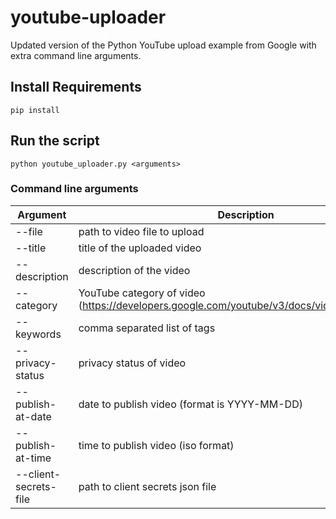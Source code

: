 # youtube-uploader
Updated version of the Python YouTube upload example from Google with extra command line arguments.

## Install Requirements

`pip install`

## Run the script

`python youtube_uploader.py <arguments>`

### Command line arguments

| Argument | Description | Required | Default |
|----------|-------------|----------|---------|
| --file | path to video file to upload | true | N/A |
| --title | title of the uploaded video | false | Test Title |
| --description | description of the video | false | Test Description |
| --category | YouTube category of video (https://developers.google.com/youtube/v3/docs/videoCategories/list) | false | 22 |
| --keywords | comma separated list of tags | false | |
| --privacy-status | privacy status of video | false | public |
| --publish-at-date | date to publish video (format is YYYY-MM-DD) | false | |
| --publish-at-time | time to publish video (iso format) | false | |
| --client-secrets-file | path to client secrets json file | false | `youtube-uploader-client-credentials.json` |
